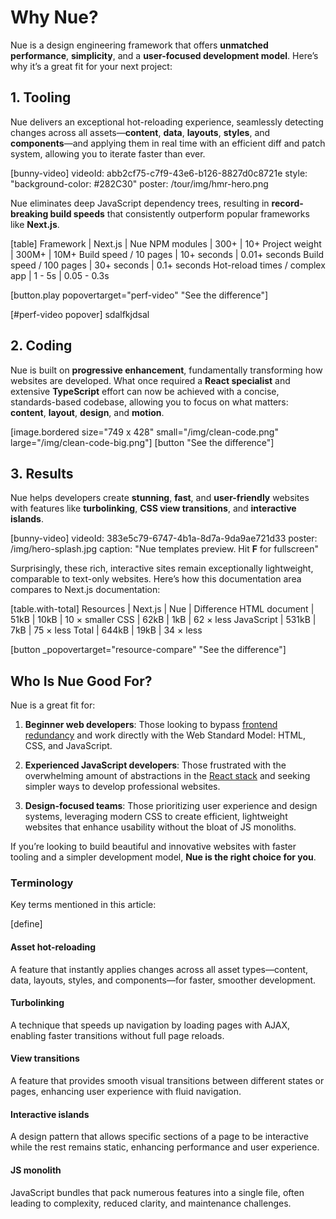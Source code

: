 

# Why Nue?
Nue is a design engineering framework that offers **unmatched performance**, **simplicity**, and a **user-focused development model**. Here’s why it’s a great fit for your next project:


## 1. Tooling
Nue delivers an exceptional hot-reloading experience, seamlessly detecting changes across all assets—**content**, **data**, **layouts**, **styles**, and **components**—and applying them in real time with an efficient diff and patch system, allowing you to iterate faster than ever.

[bunny-video]
  videoId: abb2cf75-c7f9-43e6-b126-8827d0c8721e
  style: "background-color: #282C30"
  poster: /tour/img/hmr-hero.png

Nue eliminates deep JavaScript dependency trees, resulting in **record-breaking build speeds** that consistently outperform popular frameworks like **Next.js**.

[table]
  Framework                         |  Next.js       |  Nue
  NPM modules                       |  300+          |  10+
  Project weight                    |  300M+         |  10M+
  Build speed / 10 pages            |  10+ seconds   |  0.01+ seconds
  Build speed / 100 pages           |  30+ seconds   |  0.1+ seconds
  Hot-reload times / complex app    |  1 - 5s        |  0.05 - 0.3s

[button.play popovertarget="perf-video" "See the difference"]

[#perf-video popover]
  sdalfkjdsal

## 2. Coding
Nue is built on **progressive enhancement**, fundamentally transforming how websites are developed. What once required a **React specialist** and extensive **TypeScript** effort can now be achieved with a concise, standards-based codebase, allowing you to focus on what matters: **content**, **layout**, **design**, and **motion**.

[image.bordered size="749 x 428" small="/img/clean-code.png" large="/img/clean-code-big.png"]
  [button "See the difference"]


## 3. Results
Nue helps developers create **stunning**, **fast**, and **user-friendly** websites with features like **turbolinking**, **CSS view transitions**, and **interactive islands**.

[bunny-video]
  videoId: 383e5c79-6747-4b1a-8d7a-9da9ae721d33
  poster: /img/hero-splash.jpg
  caption: "Nue templates preview. Hit **F** for fullscreen"

Surprisingly, these rich, interactive sites remain exceptionally lightweight, comparable to text-only websites. Here’s how this documentation area compares to Next.js documentation:

[table.with-total]
  Resources         | Next.js   | Nue      | Difference
  HTML document     | 51kB      | 10kB     | 10 × smaller
  CSS               | 62kB      | 1kB      | 62 × less
  JavaScript        | 531kB     | 7kB      | 75 × less
  Total             | 644kB     | 19kB     | 34 × less

[button _popovertarget="resource-compare" "See the difference"]


## Who Is Nue Good For?
Nue is a great fit for:

1. **Beginner web developers**: Those looking to bypass [frontend redundancy](//roadmap.sh/frontend) and work directly with the Web Standard Model: HTML, CSS, and JavaScript.

2. **Experienced JavaScript developers**: Those frustrated with the overwhelming amount of abstractions in the [React stack](//roadmap.sh/react) and seeking simpler ways to develop professional websites.

3. **Design-focused teams**: Those prioritizing user experience and design systems, leveraging modern CSS to create efficient, lightweight websites that enhance usability without the bloat of JS monoliths.

If you’re looking to build beautiful and innovative websites with faster tooling and a simpler development model, **Nue is the right choice for you**.


### Terminology
Key terms mentioned in this article:

[define]
  #### Asset hot-reloading
  A feature that instantly applies changes across all asset types—content, data, layouts, styles, and components—for faster, smoother development.

  #### Turbolinking
  A technique that speeds up navigation by loading pages with AJAX, enabling faster transitions without full page reloads.

  #### View transitions
  A feature that provides smooth visual transitions between different states or pages, enhancing user experience with fluid navigation.

  #### Interactive islands
  A design pattern that allows specific sections of a page to be interactive while the rest remains static, enhancing performance and user experience.

  #### JS monolith
  JavaScript bundles that pack numerous features into a single file, often leading to complexity, reduced clarity, and maintenance challenges.

